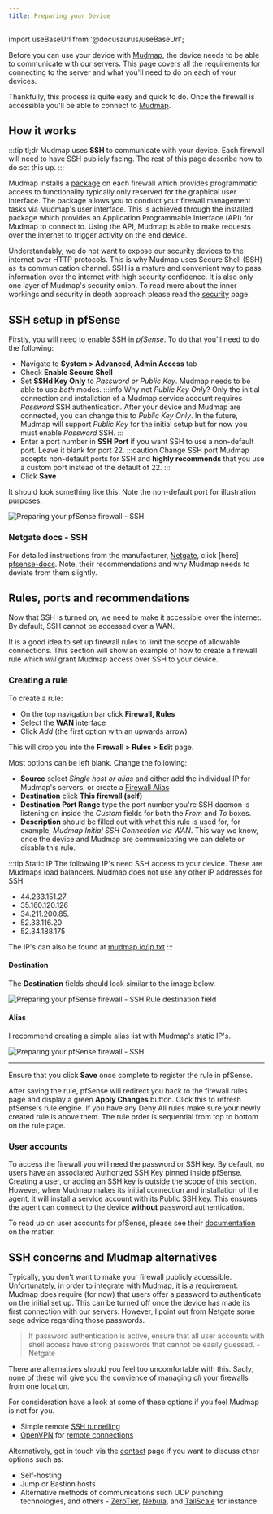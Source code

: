 ```yaml
---
title: Preparing your Device
---
```


import useBaseUrl from '@docusaurus/useBaseUrl';

Before you can use your device with [Mudmap], the device needs to be able to
communicate with our servers. This page covers all the requirements for 
connecting to the server and what you'll need to do on each of your devices.

Thankfully, this process is quite easy and quick to do. Once the firewall is 
accessible you'll be able to connect to [Mudmap].

## How it works

:::tip tl;dr
Mudmap uses **SSH** to communicate with your device. Each firewall will 
need to have SSH publicly facing. The rest of this page describe how to do 
set this up. 
:::

Mudmap installs a [package] on each firewall which provides programmatic 
access to functionality typically only reserved for the graphical user 
interface. The package allows you to conduct your firewall management tasks 
via Mudmap's user interface. This is achieved through the installed package 
which provides an Application Programmable Interface (API) for Mudmap to 
connect to. Using the API, Mudmap is able to make requests over the 
internet to trigger activity on the end device. 

Understandably, we do not want to expose our security devices to the internet
over HTTP protocols. This is why Mudmap uses Secure Shell (SSH) as its 
communication channel. SSH is a mature and convenient way to pass 
information over the internet with high security confidence. It is also 
only one layer of Mudmap's security onion. To read more about the inner 
workings and security in depth approach please read the [security] page.

## SSH setup in pfSense

Firstly, you will need to enable SSH in *pfSense*. To do that you'll need to
do the following:

- Navigate to **System > Advanced, Admin Access** tab
- Check **Enable Secure Shell**
- Set **SSHd Key Only** to *Password or Public Key*. Mudmap needs to be 
  able to use *both* modes.
  :::info Why not *Public Key Only*?
  Only the initial connection and installation of a Mudmap service account
  requires *Password* SSH authentication. After your device and Mudmap are
  connected, you can change this to *Public Key Only*. In the future, Mudmap
  will support *Public Key* for the initial setup but for now you must enable
  *Password* SSH.
  ::: 
- Enter a port number in **SSH Port** if you want SSH to use a non-default 
  port. Leave it blank for 
  port 22.
  :::caution Change SSH port
  Mudmap accepts non-default ports for SSH and **highly recommends** that you
  use a custom port instead of the default of 22.
  :::
- Click **Save**

It should look something like this. Note the non-default port for illustration
purposes.


<div style={{textAlign: 'center'}}>
<img  alt="Preparing your pfSense firewall - SSH" src={useBaseUrl
('img/preparing-device-ssh-pfsense.png')} />
</div>


### Netgate docs - SSH

For detailed instructions from the manufacturer, [Netgate], click [here]
[pfsense-docs]. Note, their recommendations and why Mudmap needs to deviate 
from them slightly.

## Rules, ports and recommendations

Now that SSH is turned on, we need to make it accessible over the internet. 
By default, SSH cannot be accessed over a WAN. 

It is a good idea to set up firewall rules to limit the scope of allowable 
connections. This section will show an example of how to create a firewall 
rule which *will* grant Mudmap access over SSH to your device. 

### Creating a rule

To create a rule:

- On the top navigation bar click **Firewall, Rules**
- Select the **WAN** interface
- Click *Add* (the first option with an upwards arrow)

This will drop you into the **Firewall > Rules > Edit** page.

Most options can be left blank. Change the following:

- **Source** select *Single host or alias* and either add the individual IP 
  for Mudmap's servers, or create a [Firewall Alias](#alias)
- **Destination** click **This firewall (self)**
- **Destination Port Range** type the port number you're SSH daemon is 
  listening on inside the *Custom* fields for both the *From* and *To* boxes.
- **Description** should be filled out with what this rule is used for, for 
  example, *Mudmap Initial SSH Connection via WAN*. This way we know, once 
  the device and Mudmap are communicating we can delete or disable this rule.

:::tip Static IP
The following IP's need SSH access to your device. These are Mudmaps load 
balancers. Mudmap does not use any other IP addresses for SSH.
- 44.233.151.27
- 35.160.120.126 
- 34.211.200.85.
- 52.33.116.20
- 52.34.188.175

The IP's can also be found at [mudmap.io/ip.txt](https://mudmap.io/ip.txt)
:::

#### Destination 

The **Destination** fields should look similar to the image below. 

<div style={{textAlign: 'center'}}>
<img  alt="Preparing your pfSense firewall - SSH Rule destination field" src=
{useBaseUrl
('img/preparing-device-ssh-rule-destination.png')} />
</div>


#### Alias

I recommend creating a simple alias list with Mudmap's static IP's.

<div style={{textAlign: 'center'}}>
<img  alt="Preparing your pfSense firewall - SSH" src={useBaseUrl
('img/mudmap-ssh-alias-ip.png')} />
</div>

--- 

Ensure that you click **Save** once complete to register the rule in pfSense.

After saving the rule, pfSense will redirect you back to the firewall rules 
page and display a green **Apply Changes** button. Click this to refresh 
pfSense's rule engine. If you have any Deny All rules make sure your newly 
created rule is above them. The rule order is sequential from top to bottom 
on the rule page.

### User accounts

To access the firewall you will need the password or SSH key. By default, 
no users have an associated Authorized SSH Key pinned inside pfSense. 
Creating a user, or adding an SSH key is outside the scope of this section. 
However, when Mudmap makes its initial connection and installation of the 
agent, it will install a service account with its Public SSH key. This 
ensures the agent can connect to the device **without** password 
authentication.

To read up on user accounts for pfSense, please see their 
[documentation][pf-user-docs] on the matter.

## SSH concerns and Mudmap alternatives

Typically, you don't want to make your firewall publicly accessible. 
Unfortunately, in order to integrate with Mudmap, it is a requirement. 
Mudmap does require (for now) that users offer a password to authenticate on 
the initial set up. This can be turned off once the device has made its 
first connection with our servers. However, I point out from Netgate some 
sage advice regarding those passwords.

> If password authentication is active, ensure that all user accounts with
> shell access have strong passwords that cannot be easily guessed. - Netgate
 
There are alternatives should you feel too uncomfortable with this. Sadly, 
none of these will give you the convience of managing *all* your firewalls 
from one location.

For consideration have a look at some of these options if you feel Mudmap is 
not for you. 

- Simple remote [SSH tunnelling][ssh-video]
- [OpenVPN] for [remote connections][remote-video]

Alternatively, get in touch via the [contact] page if you want 
to discuss other options such as:

- Self-hosting
- Jump or Bastion hosts
- Alternative methods of communications such UDP 
  punching technologies, and others - [ZeroTier], [Nebula], and [TailScale] 
  for instance.

[mudmap]: https://mudmap.io/
[netgate]: https://netgate.com/
[pfsense-docs]: https://docs.netgate.com/pfsense/en/latest/recipes/ssh-access.html#User_Access
[pf-user-docs]: https://docs.netgate.com/pfsense/en/latest/usermanager/index.html
[contact]: https://mudmap.io/contact
[zerotier]: https://zerotier.com
[nebula]: https://defined.net
[tailscale]: https://tailscale.com
[openvpn]: https://openvpn.net
[ssh-video]: https://www.youtube.com/watch?v=MVoe3mX_UZQ&ab_channel=LawrenceSystems
[remote-video]: https://www.youtube.com/watch?v=PgielyUFGeQ&ab_channel=LawrenceSystems
[security]: /security
[package]: https://github.com/jaredhendrickson13/pfsense-api
